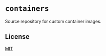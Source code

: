 # `containers`

Source repository for custom container images.

## License

[MIT](https://choosealicense.com/licenses/mit/)
